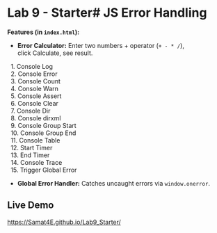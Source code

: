 # Lab 9 - Starter#  JS Error Handling

**Features (in `index.html`):**
- **Error Calculator:** Enter two numbers + operator (`+ - * /`), click Calculate, see result.
 
  1. Console Log  
  2. Console Error  
  3. Console Count  
  4. Console Warn  
  5. Console Assert  
  6. Console Clear  
  7. Console Dir  
  8. Console dirxml  
  9. Console Group Start  
  10. Console Group End  
  11. Console Table  
  12. Start Timer  
  13. End Timer  
  14. Console Trace  
  15. Trigger Global Error  
- **Global Error Handler:** Catches uncaught errors via `window.onerror`.


## Live Demo
https://Samat4E.github.io/Lab9_Starter/